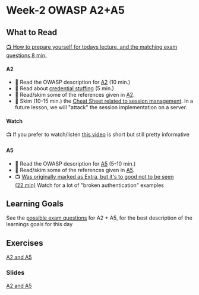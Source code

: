 # Week-2 OWASP A2+A5

## What to Read

[:tv: How to prepare yourself for todays lecture, and the matching exam questions 8 min.](https://www.youtube.com/watch?v=VhWB6F47GCw)

#### A2
- :book: Read the OWASP description for [A2](https://www.owasp.org/index.php/Top_10-2017_A2-Broken_Authentication) (10 min.)
- :book: Read about [credential stuffing](https://www.owasp.org/index.php/Credential_stuffing) (5 min.)
- :book: Read/skim some of the references given in [A2](https://www.owasp.org/index.php/Top_10-2017_A2-Broken_Authentication).
- :book: Skim (10-15 min.) the [Cheat Sheet related to session management](https://www.owasp.org/index.php/Session_Management_Cheat_Sheet). In a future lesson, we will "attack" the session implementation on a server.

#### Watch
:tv: If you prefer to watch/listen [this video](https://www.youtube.com/watch?v=R1iGRBG3PJ8) is short but still pretty informative

#### A5
- :book: Read the OWASP description for [A5](https://www.owasp.org/index.php/Top_10-2017_A5-Broken_Access_Control) (5-10 min.)
- :book: Read/skim some of the references given in [A5](https://www.owasp.org/index.php/Top_10-2017_A5-Broken_Access_Control). 
- :tv: [Was originally marked as Extra, but it's to good not to be seen (22.min)](https://www.youtube.com/watch?v=94-tlOCApOc) Watch for a lot of "broken authentication" examples

## Learning Goals
See the [possible exam questions](https://docs.google.com/document/d/1qh2WISsJIcs3dwQcJJ_Wk9O0qYS5S6sV8YC22InAe7o/edit?usp=sharing) for A2 + A5, for the best description of the learnings goals for this day

## Exercises
[A2 and A5](https://docs.google.com/document/d/1K3kLav9zGgrGQgxLusfan4p7MzMvHvi1AifQT6cG2FM/edit?usp=sharing)

### Slides
[A2 and A5](https://docs.google.com/presentation/d/1jXw12p8_h7RiLbagnC_Eb-PkAFDNz9xk4gY4e0gd5Ck/edit?usp=sharing)

